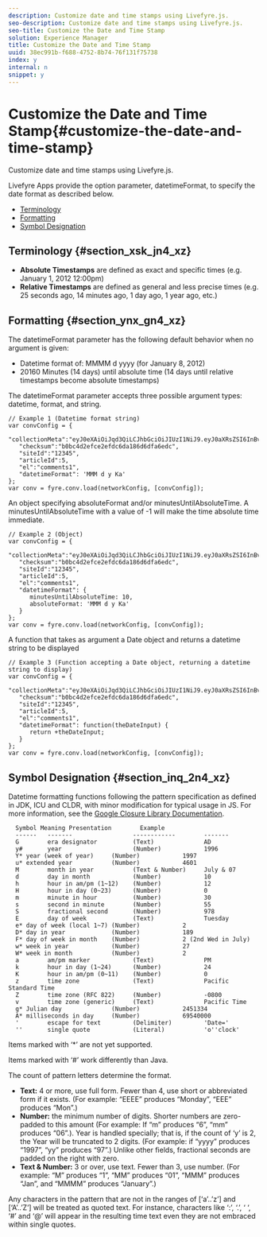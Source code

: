 ```yaml
---
description: Customize date and time stamps using Livefyre.js.
seo-description: Customize date and time stamps using Livefyre.js.
seo-title: Customize the Date and Time Stamp
solution: Experience Manager
title: Customize the Date and Time Stamp
uuid: 38ec991b-f688-4752-8b74-76f131f75738
index: y
internal: n
snippet: y
---
```


# Customize the Date and Time Stamp{#customize-the-date-and-time-stamp}

Customize date and time stamps using Livefyre.js.

Livefyre Apps provide the option parameter, datetimeFormat, to specify the date format as described below.

* [Terminology](#c_date_time_stamp/section_xsk_jn4_xz)
* [Formatting](#c_date_time_stamp/section_ynx_gn4_xz)
* [Symbol Designation](#c_date_time_stamp/section_inq_2n4_xz)

## Terminology {#section_xsk_jn4_xz}

* **Absolute Timestamps** are defined as exact and specific times (e.g. January 1, 2012 12:00pm)
* **Relative Timestamps** are defined as general and less precise times (e.g. 25 seconds ago, 14 minutes ago, 1 day ago, 1 year ago, etc.)

## Formatting {#section_ynx_gn4_xz}

The datetimeFormat parameter has the following default behavior when no argument is given:

* Datetime format of: MMMM d yyyy (for January 8, 2012)
* 20160 Minutes (14 days) until absolute time (14 days until relative timestamps become absolute timestamps)

The datetimeFormat parameter accepts three possible argument types: datetime, format, and string.

```
// Example 1 (Datetime format string)  
var convConfig = { 
   "collectionMeta":"eyJ0eXAiOiJqd3QiLCJhbGciOiJIUzI1NiJ9.eyJ0aXRsZSI6InBvc3QgMiIsInVybCI6Imh0dHA6XC9cL29yYW5nZXNhcmVncmVhdC5jb21cL3VzZWExcDcwXzEyXC8_cD01IiwidGFncyI6IiIsImNoZWNrc3VtIjoiYjBiYzRkMmVmY2UyZWZkYzZkYTE4NmQ2ZGZhNmVkYzAiLCJhcnRpY2xlSWQiOjV9.XZJTJgwpiFZCQ6dv8vvl91sMbFSJndzZPTHhmtOaImo", 
   "checksum":"b0bc4d2efce2efdc6da186d6dfa6edc", 
   "siteId":"12345", 
   "articleId":5, 
   "el":"comments1", 
   "datetimeFormat": 'MMM d y Ka' 
}; 
var conv = fyre.conv.load(networkConfig, [convConfig]);
```

An object specifying absoluteFormat and/or minutesUntilAbsoluteTime. A minutesUntilAbsoluteTime with a value of -1 will make the time absolute time immediate.

```
// Example 2 (Object)  
var convConfig = { 
   "collectionMeta":"eyJ0eXAiOiJqd3QiLCJhbGciOiJIUzI1NiJ9.eyJ0aXRsZSI6InBvc3QgMiIsInVybCI6Imh0dHA6XC9cL29yYW5nZXNhcmVncmVhdC5jb21cL3VzZWExcDcwXzEyXC8_cD01IiwidGFncyI6IiIsImNoZWNrc3VtIjoiYjBiYzRkMmVmY2UyZWZkYzZkYTE4NmQ2ZGZhNmVkYzAiLCJhcnRpY2xlSWQiOjV9.XZJTJgwpiFZCQ6dv8vvl91sMbFSJndzZPTHhmtOaImo", 
   "checksum":"b0bc4d2efce2efdc6da186d6dfa6edc", 
   "siteId":"12345", 
   "articleId":5, 
   "el":"comments1", 
   "datetimeFormat": { 
      minutesUntilAbsoluteTime: 10, 
      absoluteFormat: 'MMM d y Ka' 
   } 
};  
var conv = fyre.conv.load(networkConfig, [convConfig]);
```

A function that takes as argument a Date object and returns a datetime string to be displayed

```
// Example 3 (Function accepting a Date object, returning a datetime string to display) 
var convConfig = { 
   "collectionMeta":"eyJ0eXAiOiJqd3QiLCJhbGciOiJIUzI1NiJ9.eyJ0aXRsZSI6InBvc3QgMiIsInVybCI6Imh0dHA6XC9cL29yYW5nZXNhcmVncmVhdC5jb21cL3VzZWExcDcwXzEyXC8_cD01IiwidGFncyI6IiIsImNoZWNrc3VtIjoiYjBiYzRkMmVmY2UyZWZkYzZkYTE4NmQ2ZGZhNmVkYzAiLCJhcnRpY2xlSWQiOjV9.XZJTJgwpiFZCQ6dv8vvl91sMbFSJndzZPTHhmtOaImo", 
   "checksum":"b0bc4d2efce2efdc6da186d6dfa6edc", 
   "siteId":"12345", 
   "articleId":5, 
   "el":"comments1", 
   "datetimeFormat": function(theDateInput) { 
      return +theDateInput; 
   } 
};  
var conv = fyre.conv.load(networkConfig, [convConfig]);
```

## Symbol Designation {#section_inq_2n4_xz}

Datetime formatting functions following the pattern specification as defined in JDK, ICU and CLDR, with minor modification for typical usage in JS. For more information, see the [Google Closure Library Documentation](https://developers.google.com/closure/library/docs/overview).

```
  Symbol Meaning Presentation        Example 
  ------   -------                 ------------        ------- 
  G        era designator          (Text)              AD 
  y#       year                    (Number)            1996 
  Y* year (week of year)     (Number)            1997 
  u* extended year           (Number)            4601 
  M        month in year           (Text & Number)     July & 07 
  d        day in month            (Number)            10 
  h        hour in am/pm (1~12)    (Number)            12 
  H        hour in day (0~23)      (Number)            0 
  m        minute in hour          (Number)            30 
  s        second in minute        (Number)            55 
  S        fractional second       (Number)            978 
  E        day of week             (Text)              Tuesday 
  e* day of week (local 1~7) (Number)            2 
  D* day in year             (Number)            189 
  F* day of week in month    (Number)            2 (2nd Wed in July) 
  w* week in year            (Number)            27 
  W* week in month           (Number)            2 
  a        am/pm marker            (Text)              PM 
  k        hour in day (1~24)      (Number)            24 
  K        hour in am/pm (0~11)    (Number)            0 
  z        time zone               (Text)              Pacific Standard Time 
  Z        time zone (RFC 822)     (Number)            -0800 
  v        time zone (generic)     (Text)              Pacific Time 
  g* Julian day              (Number)            2451334 
  A* milliseconds in day     (Number)            69540000 
  '        escape for text         (Delimiter)         'Date=' 
  ''       single quote            (Literal)           'o''clock'
```

Items marked with ‘&#42;’ are not yet supported.

Items marked with ‘#’ work differently than Java.

The count of pattern letters determine the format.

* **Text:** 4 or more, use full form. Fewer than 4, use short or abbreviated form if it exists. (For example: “EEEE” produces “Monday”, “EEE” produces “Mon”.)
* **Number:** the minimum number of digits. Shorter numbers are zero-padded to this amount (For example: If “m” produces “6”, “mm” produces “06”.). Year is handled specially; that is, if the count of ‘y’ is 2, the Year will be truncated to 2 digits. (For example: if “yyyy” produces “1997”, “yy” produces “97”.) Unlike other fields, fractional seconds are padded on the right with zero.
* **Text & Number:** 3 or over, use text. Fewer than 3, use number. (For example: “M” produces “1”, “MM” produces “01”, “MMM” produces “Jan”, and “MMMM” produces “January”.)

Any characters in the pattern that are not in the ranges of [‘a’..’z’] and [‘A’..’Z’] will be treated as quoted text. For instance, characters like ‘:’, ‘.’, ‘ ‘, ‘#’ and ‘@’ will appear in the resulting time text even they are not embraced within single quotes.
